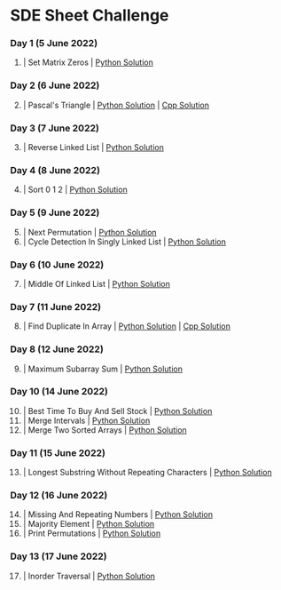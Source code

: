 # SDE Sheet Challenge

### Day 1  (5 June 2022)

1. | Set Matrix Zeros | [Python Solution](SetMatrixZeros.py) 

### Day 2  (6 June 2022)

2. | Pascal's Triangle | [Python Solution](PascalsTriangle.py) |  [Cpp Solution](PascalsTriangle.cpp)

### Day 3  (7 June 2022)

3. | Reverse Linked List | [Python Solution](ReverseLinkedList.py)

### Day 4  (8 June 2022)

4. | Sort 0 1 2 | [Python Solution](Sort012.py)

### Day 5  (9 June 2022)

5. | Next Permutation | [Python Solution](NextPermutation.py)
6. | Cycle Detection In Singly Linked List | [Python Solution](CycleDetectionInSinglyLL.py)

### Day 6  (10 June 2022)

7. | Middle Of Linked List | [Python Solution](MiddleOfLinkedList.py)

### Day 7  (11 June 2022)

8. | Find Duplicate In Array | [Python Solution](FindDuplicateInArray.py) |  [Cpp Solution](FindDuplicateInArray.cpp)

### Day 8  (12 June 2022)

9. | Maximum Subarray Sum | [Python Solution](MaximumSubarraySum.py)

### Day 10  (14 June 2022)

10. | Best Time To Buy And Sell Stock | [Python Solution](BestTimeToBuyAndSellStock.py)
11. | Merge Intervals | [Python Solution](MergeIntervals.py)
12. | Merge Two Sorted Arrays | [Python Solution](MergeTwoSortedArrays.py)

### Day 11  (15 June 2022)

13. | Longest Substring Without Repeating Characters | [Python Solution](LongestSubstringWithoutRepeatingCharacters.py)

### Day 12  (16 June 2022)

14. | Missing And Repeating Numbers | [Python Solution](MissingAndRepeatingNumbers.py)
15. | Majority Element | [Python Solution](MajorityElement.py)
16. | Print Permutations | [Python Solution](PrintPermutations.py)

### Day 13  (17 June 2022)

17. | Inorder Traversal | [Python Solution](InorderTraversal.py)

